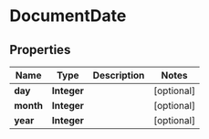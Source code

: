 
# DocumentDate

## Properties
Name | Type | Description | Notes
------------ | ------------- | ------------- | -------------
**day** | **Integer** |  |  [optional]
**month** | **Integer** |  |  [optional]
**year** | **Integer** |  |  [optional]



